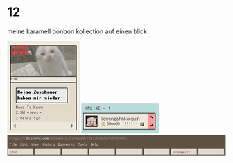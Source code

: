 # 12
meine karamell bonbon kollection auf einen blick

![img](yt.png)
![img](dsc.png)
![img](ff.png)
